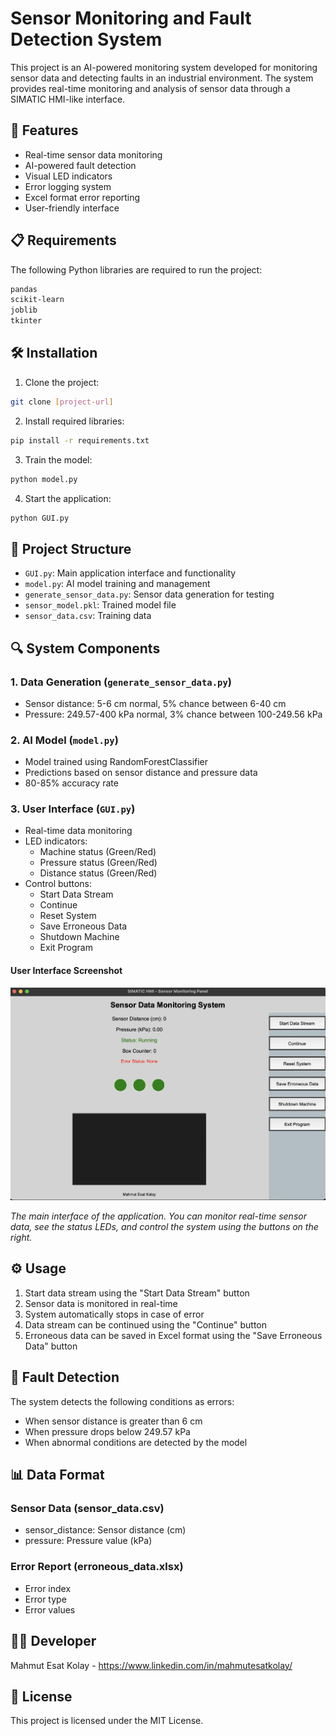 # Sensor Monitoring and Fault Detection System

This project is an AI-powered monitoring system developed for monitoring sensor data and detecting faults in an industrial environment. The system provides real-time monitoring and analysis of sensor data through a SIMATIC HMI-like interface.

## 🚀 Features

- Real-time sensor data monitoring
- AI-powered fault detection
- Visual LED indicators
- Error logging system
- Excel format error reporting
- User-friendly interface

## 📋 Requirements

The following Python libraries are required to run the project:

```bash
pandas
scikit-learn
joblib
tkinter
```

## 🛠️ Installation

1. Clone the project:
```bash
git clone [project-url]
```

2. Install required libraries:
```bash
pip install -r requirements.txt
```

3. Train the model:
```bash
python model.py
```

4. Start the application:
```bash
python GUI.py
```

## 📁 Project Structure

- `GUI.py`: Main application interface and functionality
- `model.py`: AI model training and management
- `generate_sensor_data.py`: Sensor data generation for testing
- `sensor_model.pkl`: Trained model file
- `sensor_data.csv`: Training data

## 🔍 System Components

### 1. Data Generation (`generate_sensor_data.py`)
- Sensor distance: 5-6 cm normal, 5% chance between 6-40 cm
- Pressure: 249.57-400 kPa normal, 3% chance between 100-249.56 kPa

### 2. AI Model (`model.py`)
- Model trained using RandomForestClassifier
- Predictions based on sensor distance and pressure data
- 80-85% accuracy rate

### 3. User Interface (`GUI.py`)
- Real-time data monitoring
- LED indicators:
  - Machine status (Green/Red)
  - Pressure status (Green/Red)
  - Distance status (Green/Red)
- Control buttons:
  - Start Data Stream
  - Continue
  - Reset System
  - Save Erroneous Data
  - Shutdown Machine
  - Exit Program

#### User Interface Screenshot

![Sensor Data Monitoring System Screenshot](machinefault.png)

*The main interface of the application. You can monitor real-time sensor data, see the status LEDs, and control the system using the buttons on the right.*

## ⚙️ Usage

1. Start data stream using the "Start Data Stream" button
2. Sensor data is monitored in real-time
3. System automatically stops in case of error
4. Data stream can be continued using the "Continue" button
5. Erroneous data can be saved in Excel format using the "Save Erroneous Data" button

## 🎯 Fault Detection

The system detects the following conditions as errors:
- When sensor distance is greater than 6 cm
- When pressure drops below 249.57 kPa
- When abnormal conditions are detected by the model

## 📊 Data Format

### Sensor Data (sensor_data.csv)
- sensor_distance: Sensor distance (cm)
- pressure: Pressure value (kPa)

### Error Report (erroneous_data.xlsx)
- Error index
- Error type
- Error values

## 👨‍💻 Developer

Mahmut Esat Kolay - https://www.linkedin.com/in/mahmutesatkolay/

## 📝 License

This project is licensed under the MIT License. 
